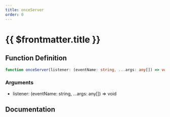 ```yaml
---
title: onceServer
order: 0
---
```


# {{ $frontmatter.title }}

## Function Definition

```ts
function onceServer(listener: (eventName: string, ...args: any[]) => void): void;
```

### Arguments

* listener: (eventName: string, ...args: any[]) =\> void

## Documentation

<!--@include: ./parts/onceServer.md-->
